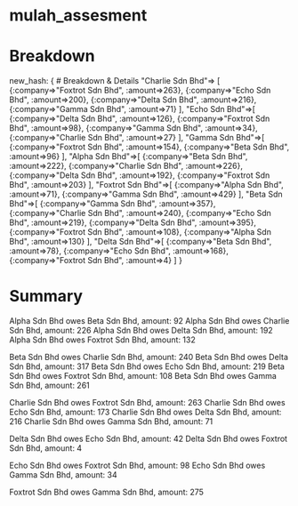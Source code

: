 # mulah_assesment

# Breakdown
new_hash: { # Breakdown & Details
  "Charlie Sdn Bhd"=>
  [
    {:company=>"Foxtrot Sdn Bhd", :amount=>263}, 
    {:company=>"Echo Sdn Bhd", :amount=>200},
    {:company=>"Delta Sdn Bhd", :amount=>216}, 
    {:company=>"Gamma Sdn Bhd", :amount=>71}
  ],
  "Echo Sdn Bhd"=>[
    {:company=>"Delta Sdn Bhd", :amount=>126}, 
    {:company=>"Foxtrot Sdn Bhd", :amount=>98}, 
    {:company=>"Gamma Sdn Bhd", :amount=>34}, 
    {:company=>"Charlie Sdn Bhd", :amount=>27}
  ],
  "Gamma Sdn Bhd"=>[
    {:company=>"Foxtrot Sdn Bhd", :amount=>154}, 
    {:company=>"Beta Sdn Bhd", :amount=>96}
  ], 
  "Alpha Sdn Bhd"=>[
    {:company=>"Beta Sdn Bhd", :amount=>222},
    {:company=>"Charlie Sdn Bhd", :amount=>226}, 
    {:company=>"Delta Sdn Bhd", :amount=>192}, 
    {:company=>"Foxtrot Sdn Bhd", :amount=>203}
  ],
  "Foxtrot Sdn Bhd"=>[
    {:company=>"Alpha Sdn Bhd", :amount=>71}, 
    {:company=>"Gamma Sdn Bhd", :amount=>429}
  ], 
  "Beta Sdn Bhd"=>[
    {:company=>"Gamma Sdn Bhd", :amount=>357}, 
    {:company=>"Charlie Sdn Bhd", :amount=>240}, 
    {:company=>"Echo Sdn Bhd", :amount=>219}, 
    {:company=>"Delta Sdn Bhd", :amount=>395}, 
    {:company=>"Foxtrot Sdn Bhd", :amount=>108}, 
    {:company=>"Alpha Sdn Bhd", :amount=>130}
  ], 
  "Delta Sdn Bhd"=>[
    {:company=>"Beta Sdn Bhd", :amount=>78}, 
    {:company=>"Echo Sdn Bhd", :amount=>168}, 
    {:company=>"Foxtrot Sdn Bhd", :amount=>4}
  ]
}

# Summary

Alpha Sdn Bhd owes Beta Sdn Bhd, amount: 92
Alpha Sdn Bhd owes Charlie Sdn Bhd, amount: 226
Alpha Sdn Bhd owes Delta Sdn Bhd, amount: 192
Alpha Sdn Bhd owes Foxtrot Sdn Bhd, amount: 132

Beta Sdn Bhd owes Charlie Sdn Bhd, amount: 240
Beta Sdn Bhd owes Delta Sdn Bhd, amount: 317
Beta Sdn Bhd owes Echo Sdn Bhd, amount: 219
Beta Sdn Bhd owes Foxtrot Sdn Bhd, amount: 108
Beta Sdn Bhd owes Gamma Sdn Bhd, amount: 261

Charlie Sdn Bhd owes Foxtrot Sdn Bhd, amount: 263
Charlie Sdn Bhd owes Echo Sdn Bhd, amount: 173
Charlie Sdn Bhd owes Delta Sdn Bhd, amount: 216
Charlie Sdn Bhd owes Gamma Sdn Bhd, amount: 71

Delta Sdn Bhd owes Echo Sdn Bhd, amount: 42
Delta Sdn Bhd owes Foxtrot Sdn Bhd, amount: 4

Echo Sdn Bhd owes Foxtrot Sdn Bhd, amount: 98
Echo Sdn Bhd owes Gamma Sdn Bhd, amount: 34

Foxtrot Sdn Bhd owes Gamma Sdn Bhd, amount: 275


